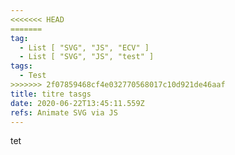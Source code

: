 ```yaml
---
<<<<<<< HEAD
=======
tag:
  - List [ "SVG", "JS", "ECV" ]
  - List [ "SVG", "JS", "test" ]
tags:
  - Test
>>>>>>> 2f07859468cf4e032770568017c10d921de46aaf
title: titre tasgs
date: 2020-06-22T13:45:11.559Z
refs: Animate SVG via JS
---
```

tet